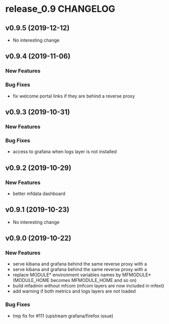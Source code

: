 # release_0.9 CHANGELOG



## v0.9.5 (2019-12-12)

- No interesting change


## v0.9.4 (2019-11-06)

### New Features


### Bug Fixes
- fix welcome portal links if they are behind a reverse proxy





## v0.9.3 (2019-10-31)

### New Features


### Bug Fixes
- access to grafana when logs layer is not installed





## v0.9.2 (2019-10-29)

### New Features
- better mfdata dashboard






## v0.9.1 (2019-10-23)

- No interesting change


## v0.9.0 (2019-10-22)

### New Features
- serve kibana and grafana behind the same reverse proxy with a
- serve kibana and grafana behind the same reverse proxy with a
- replace MODULE* environment variables names by MFMODULE* (MODULE_HOME becomes MFMODULE_HOME and so on)
- build mfadmin without mfcom (mfcom layers are now included in mfext)
- add warning if both metrics and logs layers are not loaded


### Bug Fixes
- tmp fix for #111 (upstream grafana/firefox issue)





